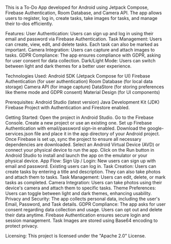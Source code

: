 This is a To-Do App developed for Android using Jetpack Compose, Firebase Authentication, Room Database, and Camera API. The app allows users to register, log in, create tasks, take images for tasks, and manage their to-dos efficiently.

Features:
User Authentication: Users can sign up and log in using their email and password via Firebase Authentication.
Task Management: Users can create, view, edit, and delete tasks. Each task can also be marked as important.
Camera Integration: Users can capture and attach images to tasks.
GDPR Compliance: The app ensures compliance with GDPR, asking for user consent for data collection.
Dark/Light Mode: Users can switch between light and dark themes for a better user experience.

Technologies Used:
Android SDK (Jetpack Compose for UI)
Firebase Authentication (for user authentication)
Room Database (for local data storage)
Camera API (for image capture)
DataStore (for storing preferences like theme mode and GDPR consent)
Material Design (for UI components)

Prerequisites:
Android Studio (latest version)
Java Development Kit (JDK)
Firebase Project with Authentication and Firestore enabled.

Getting Started:
Open the project in Android Studio.
Go to the Firebase Console.
Create a new project or use an existing one.
Set up Firebase Authentication with email/password sign-in enabled.
Download the google-services.json file and place it in the app directory of your Android project.
Once Firebase is set up, sync the project to ensure all necessary dependencies are downloaded.
Select an Android Virtual Device (AVD) or connect your physical device to run the app.
Click on the Run button in Android Studio to install and launch the app on the emulator or your physical device.
App Flow:
Sign Up / Login:
New users can sign up with email and password. Existing users can log in.
Task Creation:
Users can create tasks by entering a title and description. They can also take photos and attach them to tasks.
Task Management:
Users can edit, delete, or mark tasks as completed.
Camera Integration:
Users can take photos using their device's camera and attach them to specific tasks.
Theme Preferences:
Users can toggle between light and dark themes, enhancing usability.
Privacy and Security:
The app collects personal data, including the user's Email, Password, and Task details.
GDPR Compliance: The app asks for user consent regarding data collection and usage. Users can opt out and delete their data anytime.
Firebase Authentication ensures secure login and session management.
Task Images are stored using Base64 encoding to protect privacy.

Licensing:
This project is licensed under the "Apache 2.0" License.
